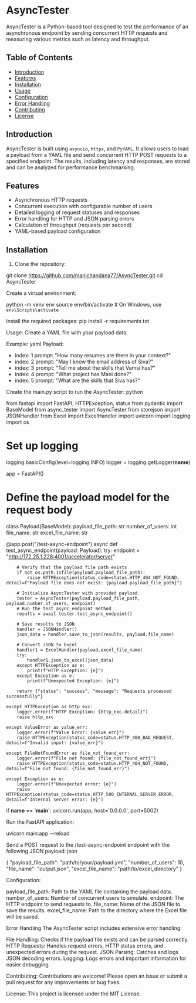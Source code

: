 
# AsyncTester

AsyncTester is a Python-based tool designed to test the performance of an asynchronous endpoint by sending concurrent HTTP requests and measuring various metrics such as latency and throughput.

## Table of Contents

- [Introduction](#introduction)
- [Features](#features)
- [Installation](#installation)
- [Usage](#usage)
- [Configuration](#configuration)
- [Error Handling](#error-handling)
- [Contributing](#contributing)
- [License](#license)

## Introduction

AsyncTester is built using `asyncio`, `httpx`, and `PyYAML`. It allows users to load a payload from a YAML file and send concurrent HTTP POST requests to a specified endpoint. The results, including latency and responses, are stored and can be analyzed for performance benchmarking.

## Features

- Asynchronous HTTP requests
- Concurrent execution with configurable number of users
- Detailed logging of request statuses and responses
- Error handling for HTTP and JSON parsing errors
- Calculation of throughput (requests per second)
- YAML-based payload configuration

## Installation

1. Clone the repository:

git clone https://github.com/manichandana77/AsyncTester.git
cd AsyncTester

Create a virtual environment:

python -m venv env
source env/bin/activate  # On Windows, use `env\Scripts\activate`

Install the required packages:
pip install -r requirements.txt

Usage:
Create a YAML file with your payload data. 

Example:
yaml
Payload:
  - index: 1
    prompt: "How many resumes are there in your context?"
  - index: 2
    prompt: "May I know the email address of Siva?"
  - index: 3
    prompt: "Tell me about the skills that Vamsi has?"
  - index: 4
    prompt: "What project has Mani done?"
  - index: 5
    prompt: "What are the skills that Siva has?"

Create the main.py script to run the AsyncTester:
python

from fastapi import FastAPI, HTTPException, status
from pydantic import BaseModel
from async_tester import AsyncTester
from storejson import JSONHandler
from Excel import ExcelHandler
import uvicorn
import logging
import os

# Set up logging
logging.basicConfig(level=logging.INFO)
logger = logging.getLogger(__name__)

app = FastAPI()

# Define the payload model for the request body
class Payload(BaseModel):
    payload_file_path: str
    number_of_users: int
    file_name: str
    excel_file_name: str

@app.post("/test-async-endpoint")
async def test_async_endpoint(payload: Payload):
    try:
        endpoint = "http://172.25.1.228:4001/accelerator/server"
        
        # Verify that the payload file path exists
        if not os.path.isfile(payload.payload_file_path):
            raise HTTPException(status_code=status.HTTP_404_NOT_FOUND, detail=f"Payload file does not exist: {payload.payload_file_path}")
        
        # Initialize AsyncTester with provided payload
        tester = AsyncTester(payload.payload_file_path, payload.number_of_users, endpoint)
        # Run the test_async_endpoint method
        results = await tester.test_async_endpoint()
    
        # Save results to JSON
        handler = JSONHandler()
        json_data = handler.save_to_json(results, payload.file_name)
        
        # Convert JSON to Excel
        handler1 = ExcelHandler(payload.excel_file_name)
        try:
            handler1.json_to_excel(json_data)
        except HTTPException as e:
            print(f"HTTP Exception: {e}")
        except Exception as e:
            print(f"Unexpected Exception: {e}")
        
        return {"status": "success", "message": "Requests processed successfully"}
    
    except HTTPException as http_exc:
        logger.error(f"HTTP Exception: {http_exc.detail}")
        raise http_exc
    
    except ValueError as value_err:
        logger.error(f"Value Error: {value_err}")
        raise HTTPException(status_code=status.HTTP_400_BAD_REQUEST, detail=f"Invalid input: {value_err}")
    
    except FileNotFoundError as file_not_found_err:
        logger.error(f"File not found: {file_not_found_err}")
        raise HTTPException(status_code=status.HTTP_404_NOT_FOUND, detail=f"File not found: {file_not_found_err}")
    
    except Exception as e:
        logger.error(f"Unexpected error: {e}")
        raise HTTPException(status_code=status.HTTP_500_INTERNAL_SERVER_ERROR, detail=f"Internal server error: {e}")

if __name__ == '__main__':
    uvicorn.run(app, host='0.0.0.0', port=5002)

Run the FastAPI application:

uvicorn main:app --reload

Send a POST request to the /test-async-endpoint endpoint with the following JSON payload:
json

{
  "payload_file_path": "path/to/your/payload.yml",
  "number_of_users": 10,
  "file_name": "output.json",
  "excel_file_name": "path/to/excel_directory"
}

Configuration:

payload_file_path: Path to the YAML file containing the payload data.
number_of_users: Number of concurrent users to simulate.
endpoint: The HTTP endpoint to send requests to.
file_name: Name of the JSON file to save the results.
excel_file_name: Path to the directory where the Excel file will be saved.

Error Handling
The AsyncTester script includes extensive error handling:

File Handling: Checks if the payload file exists and can be parsed correctly.
HTTP Requests: Handles request errors, HTTP status errors, and unexpected errors during the request.
JSON Parsing: Catches and logs JSON decoding errors.
Logging: Logs errors and important information for easier debugging.

Contributing:
Contributions are welcome! Please open an issue or submit a pull request for any improvements or bug fixes.

License:
This project is licensed under the MIT License.

